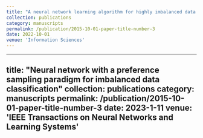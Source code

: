 ```yaml
---
title: "A neural network learning algorithm for highly imbalanced data classification"
collection: publications
category: manuscripts
permalink: /publication/2015-10-01-paper-title-number-3
date: 2022-10-01
venue: 'Information Sciences'
---
```


---
title: "Neural network with a preference sampling paradigm for imbalanced data classification"
collection: publications
category: manuscripts
permalink: /publication/2015-10-01-paper-title-number-3
date: 2023-1-11
venue: 'IEEE Transactions on Neural Networks and Learning Systems'
---

